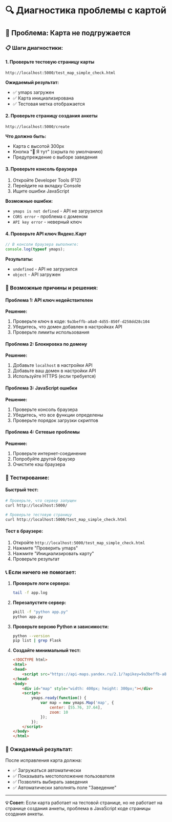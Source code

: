 # 🔍 Диагностика проблемы с картой

## 🚨 Проблема: Карта не подгружается

### 📋 Шаги диагностики:

#### 1. **Проверьте тестовую страницу карты**
```
http://localhost:5000/test_map_simple_check.html
```

**Ожидаемый результат:**
- ✅ ymaps загружен
- ✅ Карта инициализирована
- ✅ Тестовая метка отображается

#### 2. **Проверьте страницу создания анкеты**
```
http://localhost:5000/create
```

**Что должно быть:**
- Карта с высотой 300px
- Кнопка "📍 Я тут" (скрыта по умолчанию)
- Предупреждение о выборе заведения

#### 3. **Проверьте консоль браузера**
1. Откройте Developer Tools (F12)
2. Перейдите на вкладку Console
3. Ищите ошибки JavaScript

**Возможные ошибки:**
- `ymaps is not defined` - API не загрузился
- `CORS error` - проблема с доменом
- `API key error` - неверный ключ

#### 4. **Проверьте API ключ Яндекс.Карт**
```javascript
// В консоли браузера выполните:
console.log(typeof ymaps);
```

**Результаты:**
- `undefined` - API не загрузился
- `object` - API загружен

### 🔧 Возможные причины и решения:

#### **Проблема 1: API ключ недействителен**
**Решение:**
1. Проверьте ключ в коде: `9a3beffb-a8a0-4d55-850f-d258dd28c104`
2. Убедитесь, что домен добавлен в настройках API
3. Проверьте лимиты использования

#### **Проблема 2: Блокировка по домену**
**Решение:**
1. Добавьте `localhost` в настройки API
2. Добавьте ваш домен в настройки API
3. Используйте HTTPS (если требуется)

#### **Проблема 3: JavaScript ошибки**
**Решение:**
1. Проверьте консоль браузера
2. Убедитесь, что все функции определены
3. Проверьте порядок загрузки скриптов

#### **Проблема 4: Сетевые проблемы**
**Решение:**
1. Проверьте интернет-соединение
2. Попробуйте другой браузер
3. Очистите кэш браузера

### 🧪 Тестирование:

#### **Быстрый тест:**
```bash
# Проверьте, что сервер запущен
curl http://localhost:5000/

# Проверьте тестовую страницу
curl http://localhost:5000/test_map_simple_check.html
```

#### **Тест в браузере:**
1. Откройте `http://localhost:5000/test_map_simple_check.html`
2. Нажмите "Проверить ymaps"
3. Нажмите "Инициализировать карту"
4. Проверьте результат

### 📞 Если ничего не помогает:

1. **Проверьте логи сервера:**
   ```bash
   tail -f app.log
   ```

2. **Перезапустите сервер:**
   ```bash
   pkill -f "python app.py"
   python app.py
   ```

3. **Проверьте версию Python и зависимости:**
   ```bash
   python --version
   pip list | grep Flask
   ```

4. **Создайте минимальный тест:**
   ```html
   <!DOCTYPE html>
   <html>
   <head>
       <script src="https://api-maps.yandex.ru/2.1/?apikey=9a3beffb-a8a0-4d55-850f-d258dd28c104&lang=ru_RU"></script>
   </head>
   <body>
       <div id="map" style="width: 400px; height: 300px;"></div>
       <script>
           ymaps.ready(function() {
               var map = new ymaps.Map('map', {
                   center: [55.76, 37.64],
                   zoom: 10
               });
           });
       </script>
   </body>
   </html>
   ```

### 🎯 Ожидаемый результат:

После исправления карта должна:
- ✅ Загружаться автоматически
- ✅ Показывать местоположение пользователя
- ✅ Позволять выбирать заведения
- ✅ Автоматически заполнять поле "Заведение"

---

**💡 Совет:** Если карта работает на тестовой странице, но не работает на странице создания анкеты, проблема в JavaScript коде страницы создания анкеты. 